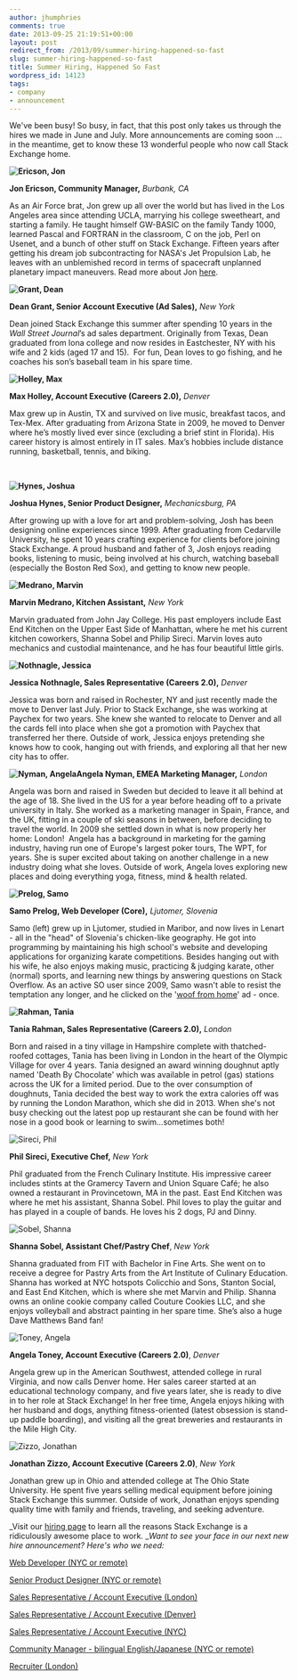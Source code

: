 ```yaml
---
author: jhumphries
comments: true
date: 2013-09-25 21:19:51+00:00
layout: post
redirect_from: /2013/09/summer-hiring-happened-so-fast
slug: summer-hiring-happened-so-fast
title: Summer Hiring, Happened So Fast
wordpress_id: 14123
tags:
- company
- announcement
---
```


We've been busy! So busy, in fact, that this post only takes us through the hires we made in June and July. More announcements are coming soon ... in the meantime, get to know these 13 wonderful people who now call Stack Exchange home.

**![Ericson, Jon](/images/wordpress/Ericson-Jon.png)**

**Jon Ericson, Community Manager,** _Burbank, CA_

As an Air Force brat, Jon grew up all over the world but has lived in the Los Angeles area since attending UCLA, marrying his college sweetheart, and starting a family. He taught himself GW-BASIC on the family Tandy 1000, learned Pascal and FORTRAN in the classroom, C on the job, Perl on Usenet, and a bunch of other stuff on Stack Exchange. Fifteen years after getting his dream job subcontracting for NASA's Jet Propulsion Lab, he leaves with an unblemished record in terms of spacecraft unplanned planetary impact maneuvers. Read more about Jon [here](http://blog.stackoverflow.com/2013/08/please-welcome-jon-ericson-community-manager/).



**![Grant, Dean](/images/wordpress/Grant-Dean.jpg)**



**Dean Grant, Senior Account Executive (Ad Sales),** _New York_

Dean joined Stack Exchange this summer after spending 10 years in the _Wall Street Journal_’s ad sales department. Originally from Texas, Dean graduated from Iona college and now resides in Eastchester, NY with his wife and 2 kids (aged 17 and 15).  For fun, Dean loves to go fishing, and he coaches his son’s baseball team in his spare time.





**![Holley, Max](/images/wordpress/Holley-Max.jpg)**



**Max Holley, Account Executive (Careers 2.0),** _Denver_

Max grew up in Austin, TX and survived on live music, breakfast tacos, and Tex-Mex. After graduating from Arizona State in 2009, he moved to Denver where he’s mostly lived ever since (excluding a brief stint in Florida). His career history is almost entirely in IT sales. Max’s hobbies include distance running, basketball, tennis, and biking.

  

**![Hynes, Joshua](/images/wordpress/Hynes-Joshua.png)**



**Joshua Hynes, Senior Product Designer,** _Mechanicsburg, PA_

After growing up with a love for art and problem-solving, Josh has been designing online experiences since 1999. After graduating from Cedarville University, he spent 10 years crafting experience for clients before joining Stack Exchange. A proud husband and father of 3, Josh enjoys reading books, listening to music, being involved at his church, watching baseball (especially the Boston Red Sox), and getting to know new people.



**![Medrano, Marvin](/images/wordpress/Medrano-Marvin.jpg)**


**Marvin Medrano, Kitchen Assistant,** _New York_

Marvin graduated from John Jay College. His past employers include East End Kitchen on the Upper East Side of Manhattan, where he met his current kitchen coworkers, Shanna Sobel and Philip Sireci. Marvin loves auto mechanics and custodial maintenance, and he has four beautiful little girls.





**![Nothnagle, Jessica](/images/wordpress/Nothnagle-Jessica.jpg)**

**Jessica Nothnagle, Sales Representative (Careers 2.0),** _Denver_

Jessica was born and raised in Rochester, NY and just recently made the move to Denver last July. Prior to Stack Exchange, she was working at Paychex for two years. She knew she wanted to relocate to Denver and all the cards fell into place when she got a promotion with Paychex that transferred her there. Outside of work, Jessica enjoys pretending she knows how to cook, hanging out with friends, and exploring all that her new city has to offer.


**![Nyman, Angela](/images/wordpress/Nyman-Angela.jpg)Angela Nyman, EMEA Marketing Manager,** _London_


Angela was born and raised in Sweden but decided to leave it all behind at the age of 18. She lived in the US for a year before heading off to a private university in Italy. She worked as a marketing manager in Spain, France, and the UK, fitting in a couple of ski seasons in between, before deciding to travel the world. In 2009 she settled down in what is now properly her home: London!  Angela has a background in marketing for the gaming industry, having run one of Europe's largest poker tours, The WPT, for years. She is super excited about taking on another challenge in a new industry doing what she loves. Outside of work, Angela loves exploring new places and doing everything yoga, fitness, mind & health related.



**![Prelog, Samo](/images/wordpress/Prelog-Samo.jpg)**

**Samo Prelog, Web Developer (Core),** _Ljutomer, Slovenia_


Samo (left) grew up in Ljutomer, studied in Maribor, and now lives in Lenart - all in the "head" of Slovenia's chicken-like geography. He got into programming by maintaining his high school's website and developing applications for organizing karate competitions. Besides hanging out with his wife, he also enjoys making music, practicing & judging karate, other (normal) sports, and learning new things by answering questions on Stack Overflow. As an active SO user since 2009, Samo wasn't able to resist the temptation any longer, and he clicked on the '[woof from home](http://static.adzerk.net/Advertisers/83548ab0d32849899a38e743d918ed91.png)' ad - once.



**![Rahman, Tania](/images/wordpress/Rahman-Tania.jpg)**

**Tania Rahman, Sales Representative (Careers 2.0),** _London_


Born and raised in a tiny village in Hampshire complete with thatched-roofed cottages, Tania has been living in London in the heart of the Olympic Village for over 4 years. Tania designed an award winning doughnut aptly named 'Death By Chocolate' which was available in petrol (gas) stations across the UK for a limited period. Due to the over consumption of doughnuts, Tania decided the best way to work the extra calories off was by running the London Marathon, which she did in 2013. When she's not busy checking out the latest pop up restaurant she can be found with her nose in a good book or learning to swim...sometimes both!



![Sireci, Phil](/images/wordpress/Sireci-Phil.jpg)



**Phil Sireci, Executive Chef,** _New York_


Phil graduated from the French Culinary Institute. His impressive career includes stints at the Gramercy Tavern and Union Square Café; he also owned a restaurant in Provincetown, MA in the past. East End Kitchen was where he met his assistant, Shanna Sobel. Phil loves to play the guitar and has played in a couple of bands. He loves his 2 dogs, PJ and Dinny.



![Sobel, Shanna](/images/wordpress/Sobel-Shanna.jpg)



**Shanna Sobel, Assistant Chef/Pastry Chef**, _New York_

Shanna graduated from FIT with Bachelor in Fine Arts. She went on to receive a degree for Pastry Arts from the Art Institute of Culinary Education. Shanna has worked at NYC hotspots Colicchio and Sons, Stanton Social, and East End Kitchen, which is where she met Marvin and Philip. Shanna owns an online cookie company called Couture Cookies LLC, and she enjoys volleyball and abstract painting in her spare time. She’s also a huge Dave Matthews Band fan!



![Toney, Angela](/images/wordpress/Toney-Angela.jpg)



**Angela Toney, Account Executive (Careers 2.0)**, _Denver_

Angela grew up in the American Southwest, attended college in rural Virginia, and now calls Denver home. Her sales career started at an educational technology company, and five years later, she is ready to dive in to her role at Stack Exchange! In her free time, Angela enjoys hiking with her husband and dogs, anything fitness-oriented (latest obsession is stand-up paddle boarding), and visiting all the great breweries and restaurants in the Mile High City.



![Zizzo, Jonathan](/images/wordpress/Zizzo-Jonathan.jpg)



**Jonathan Zizzo, Account Executive (Careers 2.0)**, _New York_

Jonathan grew up in Ohio and attended college at The Ohio State University. He spent five years selling medical equipment before joining Stack Exchange this summer. Outside of work, Jonathan enjoys spending quality time with family and friends, traveling, and seeking adventure.







_Visit our [hiring page](http://www.stackexchange.com/about/hiring) to learn all the reasons Stack Exchange is a ridiculously awesome place to work. __Want to see your face in our next new hire announcement? Here's who we need:_

[Web Developer (NYC or remote)](http://careers.stackoverflow.com/jobs/34229/web-developer-stack-exchange-stack-exchange)

[Senior Product Designer (NYC or remote)](http://careers.stackoverflow.com/jobs/24481/product-designer-stack-exchange)

[Sales Representative / Account Executive (London)](http://stackexchange.com/about/hiring/sales-representative-account-executive-london)

[Sales Representative / Account Executive (Denver)](http://stackexchange.com/about/hiring/sales-representative-account-executive-denver)

[Sales Representative / Account Executive (NYC)](http://stackexchange.com/about/hiring/sales-representative-account-executive-new-york)

[Community Manager - bilingual English/Japanese (NYC or remote)](http://stackexchange.com/about/hiring/community-manager-bilingual-english-japanese)

[Recruiter (London)](http://stackexchange.com/about/hiring/recruiter-london)
